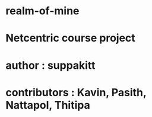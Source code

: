 # realm-of-mine
# Netcentric course project
# author : suppakitt
# contributors : Kavin, Pasith, Nattapol, Thitipa

